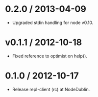
0.2.0 / 2013-04-09
==================

  * Upgraded stdin handling for node v0.10.

v0.1.1 / 2012-10-18
===================

  * Fixed reference to optimist on help().

0.1.0 / 2012-10-17
==================

  * Release repl-client (rc) at NodeDublin.
